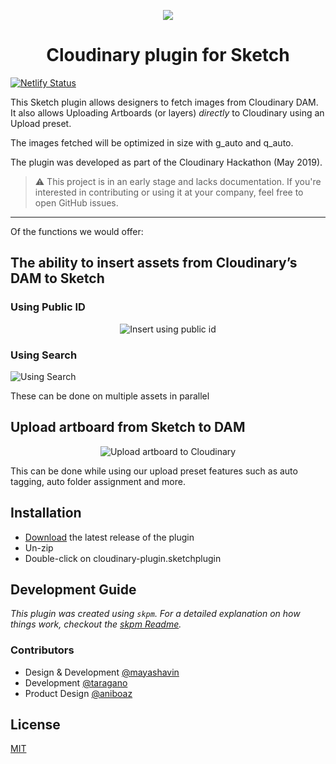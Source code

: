
<p align="center">
<img src="https://res.cloudinary.com/mayashavin/image/upload/w_600/Screen_Shot_2019-05-27_at_11.58.32.png" />
</p>
  </p>
<h1 align="center"> Cloudinary plugin for Sketch</h1>

[![Netlify Status](https://api.netlify.com/api/v1/badges/9466625f-03ea-41d4-9500-5b35c64b3274/deploy-status)](https://app.netlify.com/sites/cloudinary-sketch-plugin/deploys)

This Sketch plugin allows designers to fetch images from Cloudinary DAM. It also allows Uploading Artboards (or layers) *directly* to Cloudinary using an Upload preset.

The images fetched will be optimized in size with g_auto and q_auto.

The plugin was developed as part of the Cloudinary Hackathon (May 2019).

> ⚠️ This project is in an early stage and lacks documentation. If you're interested in contributing or using it at your company, feel free to open GitHub issues.

------
Of the functions we would offer:

## The ability to insert assets from Cloudinary’s DAM to Sketch

### Using Public ID 

<p align="center">
<img src="https://res.cloudinary.com/mayashavin/image/upload/v1571778047/sketch_flow_insert.gif" alt="Insert using public id" />
</p>

### Using Search
![Using Search](https://res.cloudinary.com/boazz/video/upload/c_crop,w_800,h_800,g_west,q_auto,e_accelerate:200,e_loop/sketch-demo/sketch_flow_insert-search_02.gif)

These can be done on multiple assets in parallel

## Upload artboard from Sketch to DAM

<p align="center">
<img src="https://res.cloudinary.com/boazz/video/upload/w_800,q_auto,e_accelerate:400/e_loop,f_gif/sketch-demo/sketch_flow_upload.gif" alt="Upload artboard to Cloudinary" />
</p>

This can be done while using our upload preset features such as auto tagging, auto folder assignment and more.


## Installation

- [Download](../../releases/latest/download/cloudinary-plugin.sketchplugin.zip) the latest release of the plugin
- Un-zip
- Double-click on cloudinary-plugin.sketchplugin

## Development Guide

_This plugin was created using `skpm`. For a detailed explanation on how things work, checkout the [skpm Readme](https://github.com/skpm/skpm/blob/master/README.md)._

### Contributors

- Design & Development [@mayashavin](https://github.com/mayashavin)
- Development [@taragano](https://github.com/taragano)
- Product Design [@aniboaz](https://github.com/aniboaz)

## License
[MIT](LICENSE.md)
